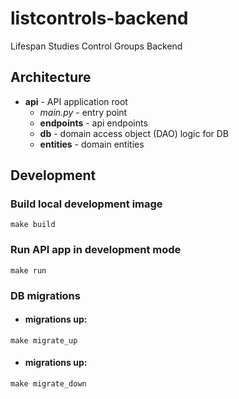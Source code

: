 # listcontrols-backend
 Lifespan Studies Control Groups Backend

## Architecture

- **api** - API application root
    - *main.py* - entry point
    - **endpoints** - api endpoints
    - **db** - domain access object (DAO) logic for DB
    - **entities** - domain entities

## Development

### Build local development image

```
make build
```

### Run API app in development mode

```
make run
```

### DB migrations
- #### migrations up:
```
make migrate_up
```
- #### migrations up:
```
make migrate_down
```
